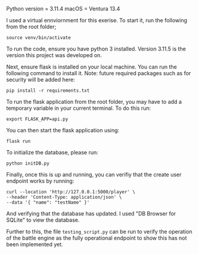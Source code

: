 Python version = 3.11.4
macOS = Ventura 13.4

I used a virtual ennviornment for this exerise. To start it, run the following from the root folder;

```
source venv/bin/activate
```

To run the code, ensure you have python 3 installed. Version 3.11.5 is the version this project was developed on.

Next, ensure flask is installed on your local machine. You can run the following command to install it. Note: future required packages such as for security will be added here:

```
pip install -r requirements.txt
```

To run the flask application from the root folder, you may have to add a temporary variable in your current terminal. To do this run:

```
export FLASK_APP=api.py
```

You can then start the flask application using:

```
flask run
```

To initialize the database, please run:

```
python initDB.py
```

Finally, once this is up and running, you can verifiy that the create user endpoint works by running:

```
curl --location 'http://127.0.0.1:5000/player' \
--header 'Content-Type: application/json' \
--data '{ "name": "testName" }'
```

And verifying that the database has updated. I used "DB Browser for SQLite" to view the database.

Further to this, the file `testing_script.py` can be run to verify the operation of the battle engine as the fully operational endpoint to show this has not been implemented yet.


